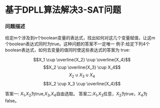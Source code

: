 # 基于DPLL算法解决3-SAT问题

### 问题描述 
给定m个涉及到n个boolean变量的表达式，找出如何对这几个变量赋值，让这m个boolean表达式同时为true。这种问题的答案不一定唯一
例子:给定下列4个boolean表达式，如何去变量的值同时使这些表达式的答案为 true:

$$X_1 \cup \overline{X_2} \cup \overline{X_4}$$ 
$$X_2 \cup \overline{X_3} \cup X_4$$
$$X_2 \cup X_3 \cup X_4$$
$$X_2 \cup X_3 \cup \overline{X_4}$$

答案一: $X_1$,$X_2$为true,$X_3$,$X_4$自由选取。
答案二:$X_1$,$X_3$任意，$X_2$为true，$X_4$为false。
